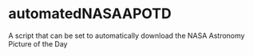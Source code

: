 # automatedNASAAPOTD
 A script that can be set to automatically download the NASA Astronomy Picture of the Day
